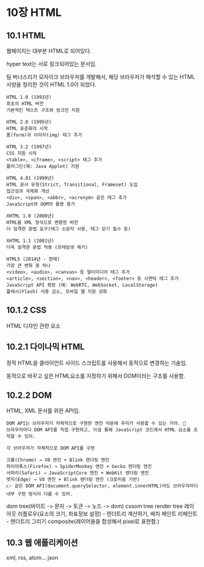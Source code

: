 # 10장 HTML
## 10.1 HTML 
웹페이지는 대부분 HTML로 되어있다.

hyper text는 서로 링크되어있는 문서임.

팀 버너스리가 모자이크 브라우저를 개발해서, 해당 브라우저가 해석할 수 있는 HTML 사양을 정리한 것이 HTML 1.0이 되었다.

```http request
HTML 1.0 (1993년)
최초의 HTML 버전
기본적인 텍스트 구조와 링크만 지원

HTML 2.0 (1995년)
HTML 표준화의 시작
폼(form)과 이미지(img) 태그 추가

HTML 3.2 (1997년)
CSS 지원 시작
<table>, <iframe>, <script> 태그 추가
플러그인(예: Java Applet) 지원

HTML 4.01 (1999년)
HTML 문서 유형(Strict, Transitional, Frameset) 도입
접근성과 국제화 개선
<div>, <span>, <abbr>, <acronym> 같은 태그 추가
JavaScript와 DOM의 활용 증가

XHTML 1.0 (2000년)
HTML을 XML 형식으로 변환한 버전
더 엄격한 문법 요구(태그 소문자 사용, 태그 닫기 필수 등)

XHTML 1.1 (2001년)
더욱 엄격한 문법 적용 (프레임셋 제거)

HTML5 (2014년 - 현재)
가장 큰 변화 중 하나
<video>, <audio>, <canvas> 등 멀티미디어 태그 추가
<article>, <section>, <nav>, <header>, <footer> 등 시맨틱 태그 추가
JavaScript API 확장 (예: WebRTC, WebSocket, LocalStorage)
플래시(Flash) 사용 감소, 모바일 웹 지원 강화
```

## 10.1.2 CSS
HTML 디자인 관련 요소

## 10.2.1 다이나믹 HTML
정적 HTML을 클라이언트 사이드 스크립트를 사용해서 동적으로 변경하는 기술임.

동적으로 바꾸고 싶은 HTML요소를 지정하기 위해서 DOM이라는 구조를 사용함.

## 10.2.2 DOM
HTML, XML 문서를 위한 API임.

```http request
DOM API는 브라우저가 자체적으로 구현한 엔진 덕분에 우리가 사용할 수 있는 거야. 🚀
브라우저마다 DOM API를 직접 구현하고, 이걸 통해 JavaScript 코드에서 HTML 요소를 조작할 수 있어.

각 브라우저가 자체적으로 DOM API를 구현

크롬(Chrome) → V8 엔진 + Blink 렌더링 엔진
파이어폭스(Firefox) → SpiderMonkey 엔진 + Gecko 렌더링 엔진
사파리(Safari) → JavaScriptCore 엔진 + WebKit 렌더링 엔진
엣지(Edge) → V8 엔진 + Blink 렌더링 엔진 (크로미움 기반)
👉 같은 DOM API(document.querySelector, element.innerHTML)라도 브라우저마다 내부 구현 방식이 다를 수 있어.
```
dom tree(바이트 -> 문자 -> 토큰 -> 노드 -> dom)
cssom tree
render tree
레이아웃 리플로우(요소의 크기, 좌표정보 설정) - 렌더트리 계산하기, 배치
페인트 리페인트 - 렌더트리 그리기
composite(레이어들을 합성해서 pixel로 표현함.)

## 10.3 웹 애플리케이션
xml, rss, atom... 
json
